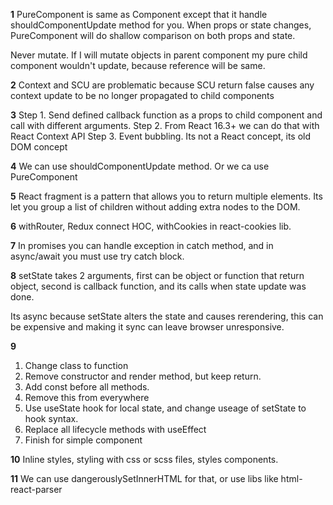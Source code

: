 **1**
PureComponent is same as Component except that it handle shouldComponentUpdate method for you.
When props or state changes, PureComponent will do shallow comparison on both props and state.

Never mutate. If I will mutate objects in parent component my pure child component wouldn't update,
because reference will be same.

**2**
Context and SCU are problematic because SCU return false causes any context update to be no longer
propagated to child components

**3**
Step 1. Send defined callback function as a props to child component and call with different arguments.
Step 2. From React 16.3+ we can do that with React Context API
Step 3. Event bubbling. Its not a React concept, its old DOM concept

**4**
We can use shouldComponentUpdate method. Or we ca use PureComponent

**5**
React fragment is a pattern that allows you to return multiple elements. Its let you group
a list of children without adding extra nodes to the DOM.

**6**
withRouter, Redux connect HOC, withCookies in react-cookies lib.

**7**
In promises you can handle exception in catch method, and in async/await you must use try catch block.

**8**
setState takes 2 arguments, first can be object or function that return object, 
second is callback function, and its calls when state update was done.

Its async because setState alters the state and causes rerendering, this can be expensive and making it sync can leave
browser unresponsive.

**9**
1. Change class to function
2. Remove constructor and render method, but keep return.
3. Add const before all methods.
4. Remove this from everywhere
5. Use useState hook for local state, and change useage of setState to hook syntax.
6. Replace all lifecycle methods with useEffect
7. Finish for simple component

**10**
Inline styles, styling with css or scss files, styles components.

**11**
We can use dangerouslySetInnerHTML for that, or use libs like html-react-parser
